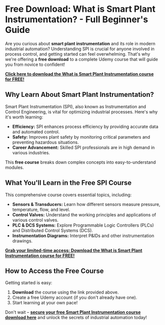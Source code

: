 # Free Download: What is Smart Plant Instrumentation? - Full Beginner's Guide

Are you curious about **smart plant instrumentation** and its role in modern industrial automation? Understanding SPI is crucial for anyone involved in process control, and getting started can feel overwhelming. That's why we're offering a **free download** to a complete Udemy course that will guide you from novice to confident!

[**Click here to download the What is Smart Plant Instrumentation course for FREE!**](https://udemywork.com/what-is-smart-plant-instrumentation)

## Why Learn About Smart Plant Instrumentation?

Smart Plant Instrumentation (SPI), also known as Instrumentation and Control Engineering, is vital for optimizing industrial processes. Here's why it's worth learning:

*   **Efficiency:** SPI enhances process efficiency by providing accurate data and automated control.
*   **Safety:** Improves plant safety by monitoring critical parameters and preventing hazardous situations.
*   **Career Advancement:** Skilled SPI professionals are in high demand in various industries.

This **free course** breaks down complex concepts into easy-to-understand modules.

## What You'll Learn in the Free SPI Course

This comprehensive course covers essential topics, including:

*   **Sensors & Transducers:** Learn how different sensors measure pressure, temperature, flow, and level.
*   **Control Valves:** Understand the working principles and applications of various control valves.
*   **PLC & DCS Systems:** Explore Programmable Logic Controllers (PLCs) and Distributed Control Systems (DCS).
*   **Instrumentation Diagrams:** Interpret P&IDs and other instrumentation drawings.

[**Grab your limited-time access: Download the What is Smart Plant Instrumentation course for FREE!**](https://udemywork.com/what-is-smart-plant-instrumentation)

## How to Access the Free Course

Getting started is easy:

1.  **Download** the course using the link provided above.
2.  Create a free Udemy account (if you don't already have one).
3.  Start learning at your own pace!

Don't wait – **[secure your free Smart Plant Instrumentation course download here](https://udemywork.com/what-is-smart-plant-instrumentation)** and unlock the secrets of industrial automation today!
